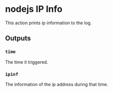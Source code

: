 
# nodejs IP Info

This action prints ip information to the log.


## Outputs

### `time`
The time it triggered.


### `ipinf`
The information of the ip address during that time.

